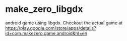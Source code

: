 # make_zero_libgdx
android game using libgdx.
 Checkout the actual game at https://play.google.com/store/apps/details?id=com.makezero.game.android&hl=en
